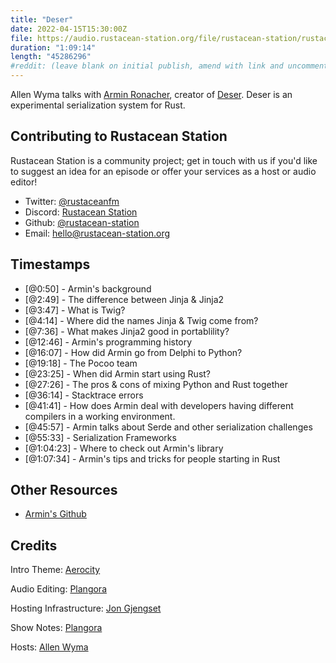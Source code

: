 ```yaml
---
title: "Deser"
date: 2022-04-15T15:30:00Z
file: https://audio.rustacean-station.org/file/rustacean-station/rustacean-station-e064-armin-ronacher.mp3
duration: "1:09:14"
length: "45286296"
#reddit: (leave blank on initial publish, amend with link and uncomment this line after Reddit thread has been posted)
---
```

Allen Wyma talks with [Armin Ronacher](http://armin.ronacher.eu/), creator of [Deser](https://github.com/mitsuhiko/deser). Deser is an experimental serialization system for Rust.


## Contributing to Rustacean Station

Rustacean Station is a community project; get in touch with us if you'd like to suggest an idea for an episode or offer your services as a host or audio editor!

- Twitter: [@rustaceanfm](https://twitter.com/rustaceanfm)
- Discord: [Rustacean Station](https://discord.gg/cHc3Gyc)
- Github: [@rustacean-station](https://github.com/rustacean-station/)
- Email: [hello@rustacean-station.org](mailto:hello@rustacean-station.org)

## Timestamps 
- [@0:50] - Armin's background
- [@2:49] - The difference between Jinja & Jinja2
- [@3:47] - What is Twig?
- [@4:14] - Where did the names Jinja & Twig come from?
- [@7:36] - What makes Jinja2 good in portablility?
- [@12:46] - Armin's programming history
- [@16:07] - How did Armin go from Delphi to Python?
- [@19:18] - The Pocoo team
- [@23:25] - When did Armin start using Rust?
- [@27:26] - The pros & cons of mixing Python and Rust together
- [@36:14] - Stacktrace errors
- [@41:41] - How does Armin deal with developers having different compilers in a working environment.
- [@45:57] - Armin talks about Serde and other serialization challenges
- [@55:33] - Serialization Frameworks
- [@1:04:23] - Where to check out Armin's library
- [@1:07:34] - Armin's tips and tricks for people starting in Rust

## Other Resources
- [Armin's Github](https://github.com/mitsuhiko)

## Credits
Intro Theme: [Aerocity](https://twitter.com/AerocityMusic)

Audio Editing: [Plangora](https://twitter.com/plangora)

Hosting Infrastructure: [Jon Gjengset](https://twitter.com/jonhoo/)

Show Notes: [Plangora](https://twitter.com/plangora)

Hosts: [Allen Wyma](https://twitter.com/allenwyma)

